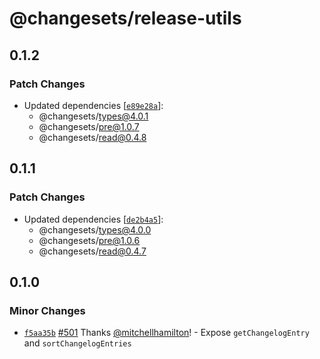 # @changesets/release-utils

## 0.1.2

### Patch Changes

- Updated dependencies [[`e89e28a`](https://github.com/atlassian/changesets/commit/e89e28a05f5fa43307db73812a6bcd269b62ddee)]:
  - @changesets/types@4.0.1
  - @changesets/pre@1.0.7
  - @changesets/read@0.4.8

## 0.1.1

### Patch Changes

- Updated dependencies [[`de2b4a5`](https://github.com/atlassian/changesets/commit/de2b4a5a7b244a37d94625bcb70ecde9dde5b612)]:
  - @changesets/types@4.0.0
  - @changesets/pre@1.0.6
  - @changesets/read@0.4.7

## 0.1.0

### Minor Changes

- [`f5aa35b`](https://github.com/atlassian/changesets/commit/f5aa35b2818c9a1b448627eb9c2da8ee50a4fbca) [#501](https://github.com/atlassian/changesets/pull/501) Thanks [@mitchellhamilton](https://github.com/mitchellhamilton)! - Expose `getChangelogEntry` and `sortChangelogEntries`
